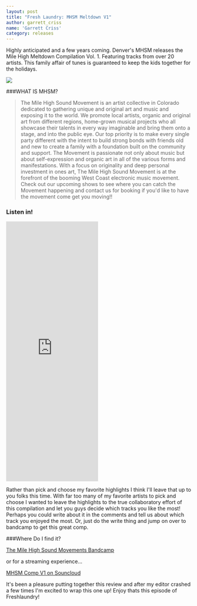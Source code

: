 ```yaml
---
layout: post
title: "Fresh Laundry: MHSM Meltdown V1"
author: garrett_criss
name: 'Garrett Criss'
category: releases
---
```


Highly anticipated and a few years coming. Denver's MHSM releases the Mile High Meltdown Compilation Vol. 1. Featuring tracks from over 20 artists.
This family affair of tunes is guaranteed to keep the kids together for the holidays. 

<img class="pure-img" src="http://westcoastwashingmachine.com/img/compv.2.jpg"></img>


###WHAT IS MHSM?
>The Mile High Sound Movement is an artist collective in Colorado dedicated to gathering unique and original art and music and exposing it to the world. We promote local artists, organic and original art from different regions, home-grown musical projects who all showcase their talents in every way imaginable and bring them onto a stage, and into the public eye. Our top priority is to make every single party different with the intent to build strong bonds with friends old and new to create a family with a foundation built on the community and support. The Movement is passionate not only about music but about self-expression and organic art in all of the various forms and manifestations. With a focus on originality and deep personal investment in ones art, The Mile High Sound Movement is at the forefront of the booming West Coast electronic music movement. Check out our upcoming shows to see where you can catch the Movement happening and contact us for booking if you'd like to have the movement come get you moving!!

### Listen in!
<iframe style="border: 0; width: 250px; height: 706px;" src="https://bandcamp.com/EmbeddedPlayer/album=3840514326/size=large/bgcol=ffffff/linkcol=63b2cc/transparent=true/" seamless><a href="http://mhsmrecords.bandcamp.com/album/mile-high-meltdown-compilation-v-1">MILE HIGH MELTDOWN COMPILATION v.1 by The Mile High Sound Movement</a></iframe>

Rather than pick and choose my favorite highlights I think I'll leave that up to you folks this time. With far too many of my favorite artists to pick and choose I wanted to leave the highlights to the true collaboratory effort of this compilation and let you guys decide which tracks you like the most! Perhaps you could write about it in the comments and tell us about which track you enjoyed the most. Or, just do the write thing and jump on over to bandcamp to get this great comp.

###Where Do I find it?

[The Mile High Sound Movements Bandcamp](https://mhsmrecords.bandcamp.com/releases)

or for a streaming experience...

[MHSM Comp V1 on Souncloud](https://soundcloud.com/mhsm/sets/mile-high-meltdown-compilation-v1)

It's been a pleasure putting together this review and after my editor crashed a few times I'm excited to wrap this one up! Enjoy thats this episode of Freshlaundry!